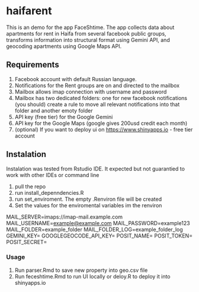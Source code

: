 # haifarent
This is an demo for the app FaceShtime. The app collects data about apartments for rent in Haifa from several facebook public groups, transforms information into structural format using Gemini API, and geocoding apartments using Google Maps API.
## Requirements
1) Facebook account with default Russian language.
2) Notifications for the Rent groups are on and directed to the mailbox
3) Mailbox allows imap connection with username and password
4) Mailbox has two dedicated folders: one for new facebook notifications (you should) create a rule to move all relevant notifications into that folder and another emoty folder
5) API key (free tier) for the Google Gemini
6) API key for the Google Maps (google gives 200usd credit each month)
7) (optional) If you want to deploy ui on https://www.shinyapps.io - free tier account
## Instalation 
Instalation was tested from Rstudio IDE. It expected but not guarantied to work with other IDEs or command line
1) pull the repo
2) run install_depenndencies.R
3) run set_enviroment. The empty .Renviron file will be created
4) Set the values for the enviromental variables im the renviron

MAIL_SERVER=imaps://imap-mail.example.com
MAIL_USERNAME=example@example.com
MAIL_PASSWORD=example123
MAIL_FOLDER=example_folder
MAIL_FOLDER_LOG=example_folder_log
GEMINI_KEY=
GOOGLEGEOCODE_API_KEY=
POSIT_NAME=
POSIT_TOKEN=
POSIT_SECRET=


### Usage
1) Run parser.Rmd to save new property into geo.csv file
2) Run feceshtime.Rmd to run UI locally or deloy.R to deploy it into shinyapps.io
